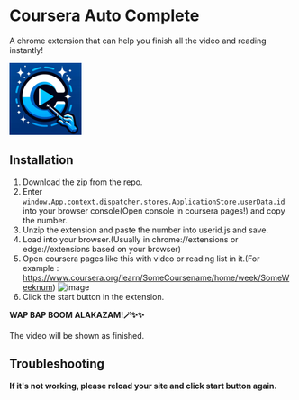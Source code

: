 
# Coursera Auto Complete

A chrome extension that can help you finish all the video and reading instantly!

![Logo](./images/128.png
)

## Installation

1. Download the zip from the repo.
2. Enter ` window.App.context.dispatcher.stores.ApplicationStore.userData.id` into your browser console(Open console in coursera pages!) and copy the number.
3. Unzip the extension and paste the number into userid.js and save.
4. Load into your browser.(Usually in chrome://extensions or edge://extensions based on your browser)
5. Open coursera pages like this with video or reading list in it.(For example : https://www.coursera.org/learn/SomeCoursename/home/week/SomeWeeknum)
![image](https://i.imgur.com/2jAwILD.png)
7. Click the start button in the extension. 

**WAP BAP BOOM ALAKAZAM!🪄✨✨**

The video will be shown as finished.

## Troubleshooting
**If it's not working, please reload your site and click start button again.**
